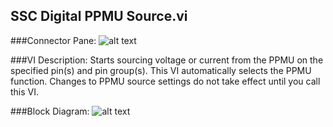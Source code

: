 ## **SSC Digital PPMU Source.vi**
###Connector Pane:
![alt text](/Digital/SSC%20Digital/PPMU/SSC%20Digital%20PPMU%20Source.vic.png "SSC Digital PPMU Source.vi connector pane")

###VI Description:
Starts sourcing voltage or current from the PPMU on the specified pin(s) and pin group(s). This VI automatically selects the PPMU function. Changes to PPMU source settings do not take effect until you call this VI.


###Block Diagram:
![alt text](/Digital/SSC%20Digital/PPMU/SSC%20Digital%20PPMU%20Source.vid.png "SSC Digital PPMU Source.vi block diagram")
